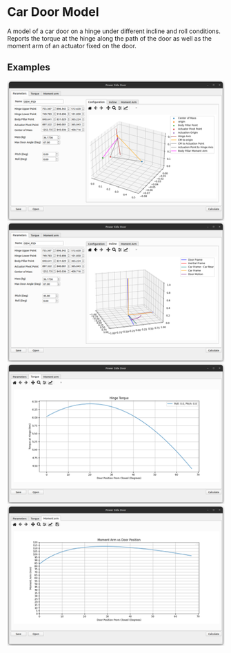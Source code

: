 # Car Door Model

A model of a car door on a hinge under different incline and roll conditions. Reports the torque at the hinge along the path of the door as well as the moment arm of an actuator fixed on the door.

## Examples

![Alt text](media/window1.png)
![Alt text](media/window2.png)
![Alt text](media/window3.png)
![Alt text](media/window4.png)